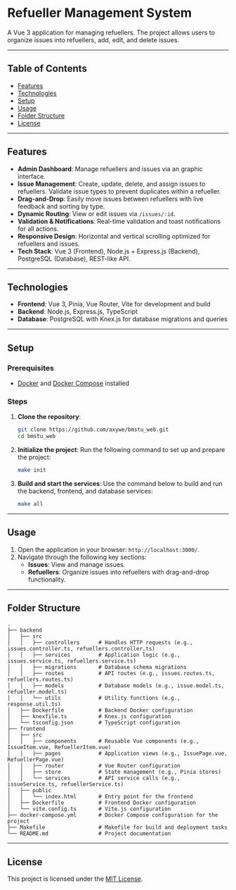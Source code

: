 # Refueller Management System

A Vue 3 application for managing refuellers. The project allows users to organize issues into refuellers, add, edit, and delete issues. 

---

## Table of Contents

- [Features](#features)
- [Technologies](#technologies)
- [Setup](#setup)
- [Usage](#usage)
- [Folder Structure](#folder-structure)
- [License](#license)

---

## Features

- **Admin Dashboard**: Manage refuellers and issues via an graphic interface.
- **Issue Management**: Create, update, delete, and assign issues to refuellers. Validate issue types to prevent duplicates within a refueller.
- **Drag-and-Drop**: Easily move issues between refuellers with live feedback and sorting by type.
- **Dynamic Routing**: View or edit issues via `/issues/:id`.
- **Validation & Notifications**: Real-time validation and toast notifications for all actions.
- **Responsive Design**: Horizontal and vertical scrolling optimized for refuellers and issues.
- **Tech Stack**: Vue 3 (Frontend), Node.js + Express.js (Backend), PostgreSQL (Database), REST-like API.

---

## Technologies

- **Frontend**: Vue 3, Pinia, Vue Router, Vite for development and build
- **Backend**: Node.js, Express.js, TypeScript
- **Database**: PostgreSQL with Knex.js for database migrations and queries

---
## Setup

### Prerequisites

- [Docker](https://www.docker.com/) and [Docker Compose](https://docs.docker.com/compose/) installed

### Steps

1. **Clone the repository**:
   ```bash
   git clone https://github.com/axywe/bmstu_web.git
   cd bmstu_web
   ```

2. **Initialize the project**:
   Run the following command to set up and prepare the project:
   ```bash
   make init
   ```

3. **Build and start the services**:
   Use the command below to build and run the backend, frontend, and database services:
   ```bash
   make all
   ```

---

## Usage

1. Open the application in your browser: `http://localhost:3000/`.
2. Navigate through the following key sections:
   - **Issues**: View and manage issues.
   - **Refuellers**: Organize issues into refuellers with drag-and-drop functionality.

---

## Folder Structure

```
.
├── backend
│   ├── src
│   │   ├── controllers      # Handles HTTP requests (e.g., issues.controller.ts, refuellers.controller.ts)
│   │   ├── services         # Application logic (e.g., issues.service.ts, refuellers.service.ts)
│   │   ├── migrations       # Database schema migrations
│   │   ├── routes           # API routes (e.g., issues.routes.ts, refuellers.routes.ts)
│   │   ├── models           # Database models (e.g., issue.model.ts, refueller.model.ts)
│   │   └── utils            # Utility functions (e.g., response.util.ts)
│   ├── Dockerfile           # Backend Docker configuration
│   ├── knexfile.ts          # Knex.js configuration
│   └── tsconfig.json        # TypeScript configuration
├── frontend
│   ├── src
│   │   ├── components       # Reusable Vue components (e.g., IssueItem.vue, RefuellerItem.vue)
│   │   ├── pages            # Application views (e.g., IssuePage.vue, RefuellerPage.vue)
│   │   ├── router           # Vue Router configuration
│   │   ├── store            # State management (e.g., Pinia stores)
│   │   └── services         # API service calls (e.g., issueService.ts, refuellerService.ts)
│   ├── public
│   │   └── index.html       # Entry point for the frontend
│   ├── Dockerfile           # Frontend Docker configuration
│   └── vite.config.ts       # Vite.js configuration
├── docker-compose.yml       # Docker Compose configuration for the project
├── Makefile                 # Makefile for build and deployment tasks
└── README.md                # Project documentation
```

---

## License

This project is licensed under the [MIT License](LICENSE).
